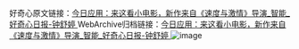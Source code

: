 好奇心原文链接：[今日应用：来这看小电影，新作来自《速度与激情》导演_智能_好奇心日报-钟舒婷 ](https://www.qdaily.com/articles/10605.html)
WebArchive归档链接：[今日应用：来这看小电影，新作来自《速度与激情》导演_智能_好奇心日报-钟舒婷 ](http://web.archive.org/web/20160805224609/http://www.qdaily.com/articles/10605.html)
![image](http://ww3.sinaimg.cn/large/007d5XDply1g3w2h2poj4j30u03vb4qp)